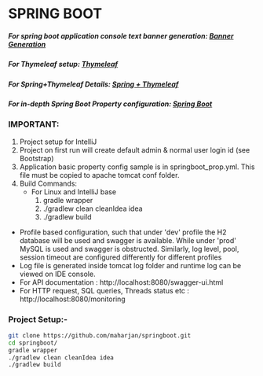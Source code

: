 # SPRING BOOT

##### For spring boot application console text banner generation: [Banner Generation](https://devops.datenkollektiv.de/banner.txt/index.html)
##### For Thymeleaf setup: [Thymeleaf](https://github.com/eugenp/tutorials/tree/master/spring-thymeleaf)
##### For Spring+Thymeleaf Details: [Spring + Thymeleaf](http://www.thymeleaf.org/doc/tutorials/3.0/thymeleafspring.html)
##### For in-depth Spring Boot Property configuration: [Spring Boot](https://docs.spring.io/spring-boot/docs/1.4.x/reference/html/common-application-properties.html)

### **IMPORTANT**:
1. Project setup for IntelliJ
2. Project on first run will create default admin & normal user login id (see Bootstrap)
3. Application basic property config sample is in springboot_prop.yml. This file must be copied to apache tomcat conf folder.
4. Build Commands:
   - For Linux and IntelliJ base
        1) gradle wrapper
        2) ./gradlew clean cleanIdea idea
        3) ./gradlew build

- Profile based configuration, such that under 'dev' profile the H2 database will be used and swagger is available.
  While under 'prod' MySQL is used and swagger is obstructed.
  Similarly, log level, pool, session timeout are configured differently for different profiles
- Log file is generated inside tomcat log folder and runtime log can be viewed on IDE console.
- For API documentation : http://localhost:8080/swagger-ui.html
- For HTTP request, SQL queries, Threads status etc : http://localhost:8080/monitoring

### **Project Setup**:-
```bash 
git clone https://github.com/maharjan/springboot.git
cd springboot/
gradle wrapper
./gradlew clean cleanIdea idea
./gradlew build
```
